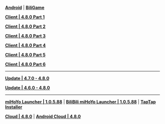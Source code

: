 **[Android](https://autopatchcn.yuanshen.com/client_app/download/Android/20240709193922_lKTTQu3hTabVYoWi/mihoyo/yuanshen_4.8.0.apk)** | **[BiliGame]()**

**[Client | 4.8.0  Part 1](https://autopatchcn.yuanshen.com/client_app/download/pc_zip/20240705190726_7q0dq7IxqQEpugte/YuanShen_4.8.0.zip.001)**

**[Client | 4.8.0  Part 2](https://autopatchcn.yuanshen.com/client_app/download/pc_zip/20240705190726_7q0dq7IxqQEpugte/YuanShen_4.8.0.zip.002)**

**[Client | 4.8.0  Part 3](https://autopatchcn.yuanshen.com/client_app/download/pc_zip/20240705190726_7q0dq7IxqQEpugte/YuanShen_4.8.0.zip.003)**

**[Client | 4.8.0  Part 4](https://autopatchcn.yuanshen.com/client_app/download/pc_zip/20240705190726_7q0dq7IxqQEpugte/YuanShen_4.8.0.zip.004)**

**[Client | 4.8.0  Part 5](https://autopatchcn.yuanshen.com/client_app/download/pc_zip/20240705190726_7q0dq7IxqQEpugte/YuanShen_4.8.0.zip.005)**

**[Client | 4.8.0  Part 6](https://autopatchcn.yuanshen.com/client_app/download/pc_zip/20240705190726_7q0dq7IxqQEpugte/YuanShen_4.8.0.zip.006)**

---

**[Update | 4.7.0 - 4.8.0](https://autopatchcn.yuanshen.com/client_app/update/hk4e_cn/game_4.7.0_4.8.0_hdiff_ozmRtNVvfJaBDlmd.zip)**

**[Update | 4.6.0 - 4.8.0](https://autopatchcn.yuanshen.com/client_app/update/hk4e_cn/game_4.6.0_4.8.0_hdiff_XKZkIUaLSaugDHej.zip)**

---

**[miHoYo Launcher | 1.0.5.88](https://autopatchcn.yuanshen.com/client_app/download/launcher/20240513153024_R4Y2Siji8AadjI0Q/mihoyo/yuanshen_setup_202405121226.exe)** | **[BiliBili miHoYo Launcher | 1.0.5.88](https://pkg.biligame.com/games/yuanshen_setup_202405212026/697971/yuanshen_setup_202405212026.exe)** | **[TapTap Installer](https://autopatchcn.yuanshen.com/client_app/download/launcher/20240513153024_R4Y2Siji8AadjI0Q/taptap/yuanshen_setup_202405121225.exe)**


**[Cloud | 4.8.0](https://autopatchcn.yuanshen.com/client_app/download/cloudgame/pc/20240710141658_UAcvcAXV2bqy0RXX/cypcweb/yscloud_4.8.0.exe)** | **[Android Cloud | 4.8.0](https://autopatchcn.yuanshen.com/client_app/download/cloudgame/android/20240710141605_TuxoICZzE3vVUNWo/cyydmihoyo/yscloud_4.8.0.apk)**
